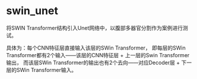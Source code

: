 # swin_unet
将SWIN Transformer结构引入Unet网络中，以腹部多器官分割作为案例进行测试。

具体为：每个CNN特征层直接输入该层的SWin Transformer，
即每层的SWin Transformer都有2个输入——该层的CNN特征层 + 上一层的Swin Transformer输出，
而该层SWin Transformer的输出也有2个去向——对应Decoder层 + 下一层的SWin Transformer输入。



